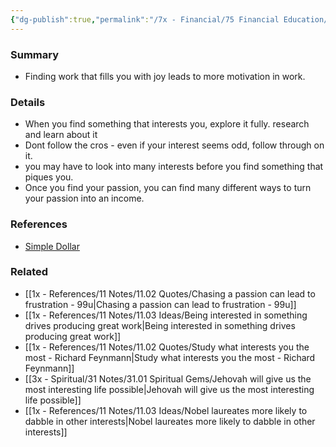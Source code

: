 ```yaml
---
{"dg-publish":true,"permalink":"/7x - Financial/75 Financial Education/75.01 Financial Notes/Find and work toward what you are passionate about/","title":"Find and work toward what you are passionate about","noteIcon":""}
---
```



### Summary
- Finding work that fills you with joy leads to more motivation in work.

### Details
- When you find something that interests you, explore it fully. research and learn about it
- Dont follow the cros - even if your interest seems odd, follow through on it.
- you may have to look into many interests before you find something that piques you.
- Once you find your passion, you can find many different ways to turn your passion into an income.

### References
- [Simple Dollar](https://web.archive.org/web/20110902020254/http://www.thesimpledollar.com/)

### Related
- [[1x - References/11 Notes/11.02 Quotes/Chasing a passion can lead to frustration - 99u\|Chasing a passion can lead to frustration - 99u]]
- [[1x - References/11 Notes/11.03 Ideas/Being interested in something drives producing great work\|Being interested in something drives producing great work]]
- [[1x - References/11 Notes/11.02 Quotes/Study what interests you the most - Richard Feynmann\|Study what interests you the most - Richard Feynmann]]
- [[3x - Spiritual/31 Notes/31.01 Spiritual Gems/Jehovah will give us the most interesting life possible\|Jehovah will give us the most interesting life possible]]
- [[1x - References/11 Notes/11.03 Ideas/Nobel laureates more likely to dabble in other interests\|Nobel laureates more likely to dabble in other interests]]